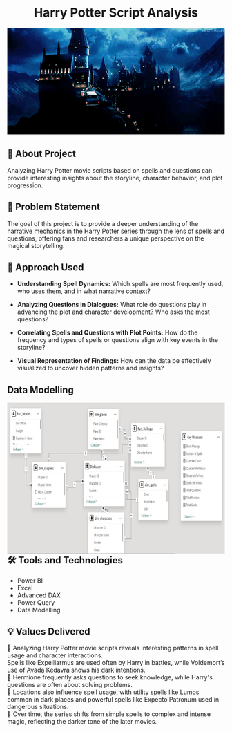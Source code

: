  
<h1 align = "center">Harry Potter Script Analysis</h1>   
<img src="https://github.com/Mahalak4401/PowerBI_Portfolio_Projects/blob/main/Harry%20Potter%20Script%20Analysis/Harry%20potter%20github.gif" alt="An animated example GIF" style="width:750px; height:auto;">


<h2> 🚀 About Project</h2>

Analyzing Harry Potter movie scripts based on spells and questions can provide interesting insights about the storyline, character behavior, and plot progression.

## 🔎 Problem Statement 
The goal of this project is to provide a deeper understanding of the narrative mechanics in the Harry Potter series through the lens of spells and questions, offering fans and researchers a unique perspective on the magical storytelling.


## 🔑 Approach Used
- <b>Understanding Spell Dynamics:</b> Which spells are most frequently used, who uses them, and in what narrative context? 

- <b>Analyzing Questions in Dialogues:</b> What role do questions play in advancing the plot and character development? Who asks the most questions?

- <b>Correlating Spells and Questions with Plot Points:</b> How do the frequency and types of spells or questions align with key events in the storyline?

- <b>Visual Representation of Findings:</b> How can the data be effectively visualized to uncover hidden patterns and insights?

<h2>Data Modelling</h2>
<div style="margin-bottom: 20px;">
  <img align="left" alt="Coding" width="750" height="350" src="https://github.com/Mahalak4401/PowerBI_Portfolio_Projects/blob/main/Harry%20Potter%20Script%20Analysis/Data%20Model%20Harry%20Potter.jpeg">
</div> 


## 🛠️ Tools and Technologies

- Power BI 
- Excel
- Advanced DAX
- Power Query
- Data Modelling
## 💡 Values Delivered

🔮 Analyzing Harry Potter movie scripts reveals interesting patterns in spell usage and character interactions.
<br>
Spells like Expelliarmus are used often by Harry in battles, while Voldemort’s use of Avada Kedavra shows his dark intentions.
<br>
🔮 Hermione frequently asks questions to seek knowledge, while Harry's questions are often about solving problems. 
<br>
🔮 Locations also influence spell usage, with utility spells like Lumos common in dark places and powerful spells like Expecto Patronum used in dangerous situations.
<br>
🔮 Over time, the series shifts from simple spells to complex and intense magic, reflecting the darker tone of the later movies.
